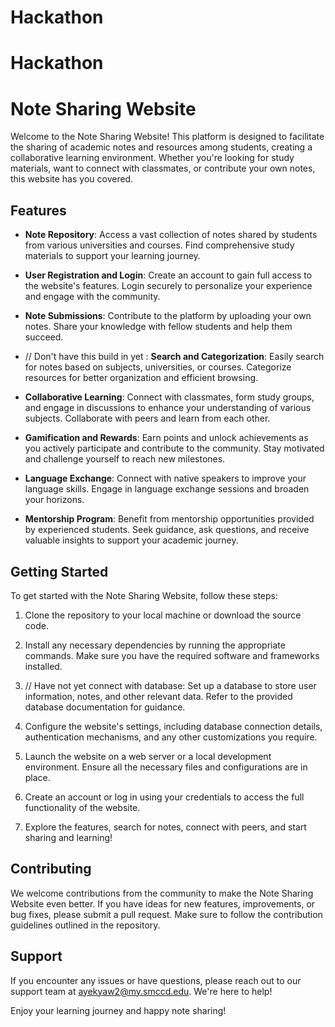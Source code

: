 # Hackathon
# Hackathon

# Note Sharing Website

Welcome to the Note Sharing Website! This platform is designed to facilitate the sharing of academic notes and resources among students, creating a collaborative learning environment. Whether you're looking for study materials, want to connect with classmates, or contribute your own notes, this website has you covered.

## Features

- **Note Repository**: Access a vast collection of notes shared by students from various universities and courses. Find comprehensive study materials to support your learning journey.

- **User Registration and Login**: Create an account to gain full access to the website's features. Login securely to personalize your experience and engage with the community.

- **Note Submissions**: Contribute to the platform by uploading your own notes. Share your knowledge with fellow students and help them succeed.

- // Don't have this build in yet : **Search and Categorization**: Easily search for notes based on subjects, universities, or courses. Categorize resources for better organization and efficient browsing.

- **Collaborative Learning**: Connect with classmates, form study groups, and engage in discussions to enhance your understanding of various subjects. Collaborate with peers and learn from each other.

- **Gamification and Rewards**: Earn points and unlock achievements as you actively participate and contribute to the community. Stay motivated and challenge yourself to reach new milestones.

- **Language Exchange**: Connect with native speakers to improve your language skills. Engage in language exchange sessions and broaden your horizons.

- **Mentorship Program**: Benefit from mentorship opportunities provided by experienced students. Seek guidance, ask questions, and receive valuable insights to support your academic journey.

## Getting Started

To get started with the Note Sharing Website, follow these steps:

1. Clone the repository to your local machine or download the source code.

2. Install any necessary dependencies by running the appropriate commands. Make sure you have the required software and frameworks installed.

3. // Have not yet connect with database: Set up a database to store user information, notes, and other relevant data. Refer to the provided database documentation for guidance.

4. Configure the website's settings, including database connection details, authentication mechanisms, and any other customizations you require.

5. Launch the website on a web server or a local development environment. Ensure all the necessary files and configurations are in place.

6. Create an account or log in using your credentials to access the full functionality of the website.

7. Explore the features, search for notes, connect with peers, and start sharing and learning!

## Contributing

We welcome contributions from the community to make the Note Sharing Website even better. If you have ideas for new features, improvements, or bug fixes, please submit a pull request. Make sure to follow the contribution guidelines outlined in the repository.

## Support

If you encounter any issues or have questions, please reach out to our support team at ayekyaw2@my.smccd.edu. We're here to help!

Enjoy your learning journey and happy note sharing!


